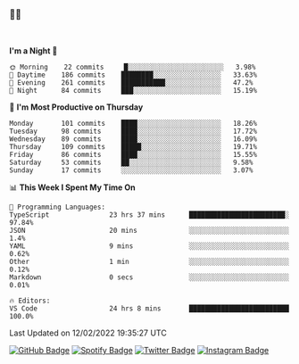 ### 🤙🍺

<!-- <a href="https://github-readme-stats.vercel.app/api?username=hzak2xx&count_private=true&show_icons=true&theme=dracula">
  <img align="center" src="https://github-readme-stats.vercel.app/api?username=hzak2xx&count_private=true&show_icons=true&theme=dracula" />
</a>
</br> -->
</br>

<!--START_SECTION:waka-->
**I'm a Night 🦉** 

```text
🌞 Morning    22 commits     █░░░░░░░░░░░░░░░░░░░░░░░░   3.98% 
🌆 Daytime    186 commits    ████████░░░░░░░░░░░░░░░░░   33.63% 
🌃 Evening    261 commits    ███████████░░░░░░░░░░░░░░   47.2% 
🌙 Night      84 commits     ███░░░░░░░░░░░░░░░░░░░░░░   15.19%

```
📅 **I'm Most Productive on Thursday** 

```text
Monday       101 commits    ████░░░░░░░░░░░░░░░░░░░░░   18.26% 
Tuesday      98 commits     ████░░░░░░░░░░░░░░░░░░░░░   17.72% 
Wednesday    89 commits     ████░░░░░░░░░░░░░░░░░░░░░   16.09% 
Thursday     109 commits    █████░░░░░░░░░░░░░░░░░░░░   19.71% 
Friday       86 commits     ████░░░░░░░░░░░░░░░░░░░░░   15.55% 
Saturday     53 commits     ██░░░░░░░░░░░░░░░░░░░░░░░   9.58% 
Sunday       17 commits     ░░░░░░░░░░░░░░░░░░░░░░░░░   3.07%

```


📊 **This Week I Spent My Time On** 

```text
💬 Programming Languages: 
TypeScript               23 hrs 37 mins      ████████████████████████░   97.84% 
JSON                     20 mins             ░░░░░░░░░░░░░░░░░░░░░░░░░   1.4% 
YAML                     9 mins              ░░░░░░░░░░░░░░░░░░░░░░░░░   0.62% 
Other                    1 min               ░░░░░░░░░░░░░░░░░░░░░░░░░   0.12% 
Markdown                 0 secs              ░░░░░░░░░░░░░░░░░░░░░░░░░   0.01%

🔥 Editors: 
VS Code                  24 hrs 8 mins       █████████████████████████   100.0%

```


 Last Updated on 12/02/2022 19:35:27 UTC
<!--END_SECTION:waka-->

[![GitHub Badge](https://img.shields.io/badge/GitHub-100000?style=for-the-badge&logo=github&logoColor=white)](https://github.com/hzak2xx)
[![Spotify Badge](https://img.shields.io/badge/Spotify-1ED760?&style=for-the-badge&logo=spotify&logoColor=white)](https://open.spotify.com/user/uf90s6sbbh75a1mt44clkhkvf)
[![Twitter Badge](https://img.shields.io/badge/Twitter-1DA1F2?style=for-the-badge&logo=twitter&logoColor=white)](https://twitter.com/hzak2xx)
[![Instagram Badge](https://img.shields.io/badge/Instagram-E4405F?style=for-the-badge&logo=instagram&logoColor=white)](https://www.instagram.com/hzak2xx/)
